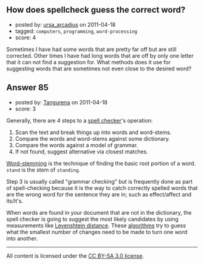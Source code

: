 ## How does spellcheck guess the correct word?

- posted by: [ursa_arcadius](https://stackexchange.com/users/-1/68-ursa-arcadius) on 2011-04-18
- tagged: `computers`, `programming`, `word-processing`
- score: 4

Sometimes I have had some words that are pretty far off but are still corrected.  Other times I have had long words that are off by only one letter that it can not find a suggestion for.  What methods does it use for suggesting words that are sometimes not even close to the desired word?


## Answer 85

- posted by: [Tangurena](https://stackexchange.com/users/-1/74-tangurena) on 2011-04-18
- score: 3

<p>Generally, there are 4 steps to a <a href="http://en.wikipedia.org/wiki/Spell_checker" rel="nofollow">spell checker</a>'s operation:  </p>

<ol>
<li>Scan the text and break things up into words and word-stems.  </li>
<li>Compare the words and word-stems against some dictionary.   </li>
<li>Compare the words against a model of grammar. </li>
<li>If not found, suggest alternative via closest matches.  </li>
</ol>

<p><a href="http://en.wikipedia.org/wiki/Stemming" rel="nofollow">Word-stemming</a> is the technique of finding the basic root portion of a word. <code>stand</code> is the stem of <code>standing</code>.</p>

<p>Step 3 is usually called "grammar checking" but is frequently done as part of spell-checking because it is the way to catch correctly spelled words that are the wrong word for the sentence they are in; such as effect/affect and its/it's.  </p>

<p>When words are found in your document that are not in the dictionary, the spell checker is going to suggest the most likely candidates by using measurements like <a href="http://en.wikipedia.org/wiki/Levenshtein_distance" rel="nofollow">Levenshtein distance</a>. These <a href="http://en.wikipedia.org/wiki/Approximate_string_matching" rel="nofollow">algorithms</a> try to guess what the smallest number of changes need to be made to turn one word into another.  </p>




---

All content is licensed under the [CC BY-SA 3.0 license](https://creativecommons.org/licenses/by-sa/3.0/).
